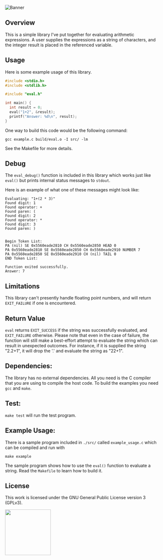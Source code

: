 ![Banner](https://s-christy.com/status-banner-service/arithmetic-expression-parser/banner-slim.svg)

## Overview

This is a simple library I've put together for evaluating arithmetic
expressions. A user supplies the expressions as a string of characters, and the
integer result is placed in the referenced variable.

## Usage

Here is some example usage of this library.

```c
#include <stdio.h>
#include <stdlib.h>

#include "eval.h"

int main() {
  int result = 0;
  eval("1+2", &result);
  printf("Answer: %d\n", result);
}
```

One way to build this code would be the following command:

```
gcc example.c build/eval.o -I src/ -lm
```

See the Makefile for more details.

## Debug

The `eval_debug()` function is included in this library which works just like
`eval()` but prints internal status messages to `stdout`.

Here is an example of what one of these messages might look like:

```
Evaluating: "1+(2 * 3)"
Found digit: 1
Found operator: +
Found paren: (
Found digit: 2
Found operator: *
Found digit: 3
Found paren: )


Begin Token List:
PA (nil) SE 0x5560eade2810 CH 0x5560eade2850 HEAD 0
PA 0x5560eade2810 SE 0x5560eade2850 CH 0x5560eade2910 NUMBER 7
PA 0x5560eade2850 SE 0x5560eade2910 CH (nil) TAIL 0
END Token List:

Function exited successfully.
Answer: 7
```

## Limitations

This library can't presently handle floating point numbers, and will return
`EXIT_FAILURE` if one is encountered.

## Return Value

`eval` returns `EXIT_SUCCESS` if the string was successfully evaluated, and
`EXIT_FAILURE` otherwise. Please note that even in the case of failure, the
function will still make a best-effort attempt to evaluate the string which can
result in unexpected outcomes. For instance, if it is supplied the string
"2.2+1", it will drop the '.' and evaluate the string as "22+1".

## Dependencies:

The library has no external dependencies. All you need is the C compiler that
you are using to compile the host code. To build the examples you need `gcc` and
`make`.

## Test:

`make test` will run the test program.

## Example Usage:

There is a sample program included in `./src/` called
`example_usage.c` which can be compiled and run with

```
make example
```

The sample program shows how to use the `eval()` function
to evaluate a string. Read the `Makefile` to learn how to
build it.

## License

This work is licensed under the GNU General Public License version 3 (GPLv3).

[<img src="https://s-christy.com/status-banner-service/GPLv3_Logo.svg" width="150" />](https://www.gnu.org/licenses/gpl-3.0.en.html)
